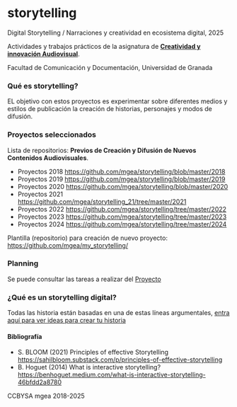 # storytelling

Digital Storytelling / Narraciones y creatividad en ecosistema digital, 2025

Actividades y trabajos prácticos de la asignatura de **[Creatividad y innovación Audiovisual](https://www.ugr.es/estudiantes/grados/grado-comunicacion-audiovisual/creacion-difusion-nuevos-contenidos-audiovis)**. 

Facultad de Comunicación y Documentación, Universidad de Granada 


### Qué es storytelling?  

EL objetivo con estos proyectos es experimentar sobre diferentes medios y estilos de publicación la creación de historias, personajes y modos de difusión. 

### Proyectos seleccionados 


Lista de repositorios:
**Previos de Creación y Difusión de Nuevos Contenidos Audiovisuales**. 
- Proyectos 2018 https://github.com/mgea/storytelling/blob/master/2018
- Proyectos 2019 https://github.com/mgea/storytelling/blob/master/2019
- Proyectos 2020 https://github.com/mgea/storytelling/blob/master/2020
- Proyectos 2021 https://github.com/mgea/storytelling_21/tree/master/2021
- Proyectos 2022 https://github.com/mgea/storytelling/tree/master/2022
- Proyectos 2023 https://github.com/mgea/storytelling/tree/master/2023
- Proyectos 2024 https://github.com/mgea/storytelling/tree/master/2024


Plantilla (repositorio) para creación de nuevo proyecto: https://github.com/mgea/my_storytelling/


### Planning

Se puede consultar las tareas a realizar del [Proyecto](https://github.com/users/mgea/projects/3)


### ¿Qué es un storytelling digital?


Todas las historia están basadas en una de estas líneas argumentales, [entra aquí para ver ideas para crear tu historia](https://github.com/mgea/storytelling/blob/master/What_is_a_digital_storytelling.md)  


#### Bibliografía

- S. BLOOM (2021) Principles of effective Storytelling https://sahilbloom.substack.com/p/principles-of-effective-storytelling
- B. Hoguet (2014) What is interactive storytelling? https://benhoguet.medium.com/what-is-interactive-storytelling-46bfdd2a8780 

CCBYSA mgea 2018-2025
